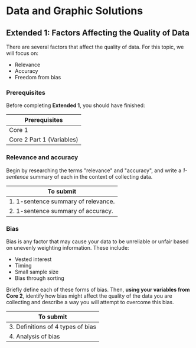 # Data and Graphic Solutions

## Extended 1: Factors Affecting the Quality of Data

There are several factors that affect the quality of data. For this topic, we will focus on:

- Relevance
- Accuracy
- Freedom from bias

### Prerequisites

Before completing **Extended 1**, you should have finished:

| Prerequisites |
|---|
| Core 1 |
| Core 2 Part 1 (Variables) |

### Relevance and accuracy

Begin by researching the terms "relevance" and "accuracy", and write a *1-sentence* summary of each in the context of collecting data.

| To submit |
|---|
| 1. 1-sentence summary of relevance. |
| 2. 1-sentence summary of accuracy. |

### Bias

Bias is any factor that may cause your data to be unreliable or unfair based on unevenly weighting information.
These include:

- Vested interest
- Timing
- Small sample size
- Bias through sorting

Briefly define each of these forms of bias. Then, **using your variables from Core 2**, identify how bias might affect the quality of the data you are collecting and describe a way you will attempt to overcome this bias.

| To submit |
|---|
| 3. Definitions of 4 types of bias |
| 4. Analysis of bias |

